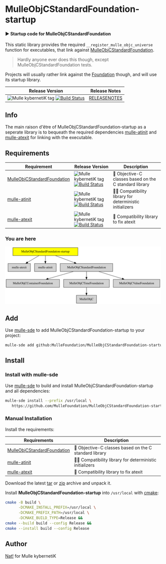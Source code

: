 # MulleObjCStandardFoundation-startup

#### ▶️  Startup code for MulleObjCStandardFoundation

This static library provides the required `__register_mulle_objc_universe`
function for executables, that link against
[MulleObjCStandardFoundation](//github.com/MulleFoundation/MulleObjCStandardFoundation).

> Hardly anyone ever does this though, except MulleObjCStandardFoundation tests.

Projects will usually rather link against the
[Foundation](//github.com/MulleFoundation/Foundation) though, and will use
its startup library.


| Release Version                                       | Release Notes
|-------------------------------------------------------|--------------
| ![Mulle kybernetiK tag](https://img.shields.io/github/tag/MulleFoundation/MulleObjCStandardFoundation-startup.svg?branch=release) [![Build Status](https://github.com/MulleFoundation/MulleObjCStandardFoundation-startup/workflows/CI/badge.svg?branch=release)](//github.com/MulleFoundation/MulleObjCStandardFoundation-startup/actions) | [RELEASENOTES](RELEASENOTES.md) |





## Info

The main raison d'être of MulleObjCStandardFoundation-startup as a
seperate library is to bequeath the required dependencies
[mulle-atinit](//github.com/mulle-core/mulle-atinit) and
[mulle-atexit](//github.com/mulle-core/mulle-atexit) for linking with the
executable.




## Requirements

|   Requirement         | Release Version  | Description
|-----------------------|------------------|---------------
| [MulleObjCStandardFoundation](https://github.com/MulleFoundation/MulleObjCStandardFoundation) | ![Mulle kybernetiK tag](https://img.shields.io/github/tag/MulleFoundation/MulleObjCStandardFoundation.svg) [![Build Status](https://github.com/MulleFoundation/MulleObjCStandardFoundation/workflows/CI/badge.svg?branch=release)](https://github.com/MulleFoundation/MulleObjCStandardFoundation/actions/workflows/mulle-sde-ci.yml) | 🚤 Objective-C classes based on the C standard library
| [mulle-atinit](https://github.com/mulle-core/mulle-atinit) | ![Mulle kybernetiK tag](https://img.shields.io/github/tag/mulle-core/mulle-atinit.svg) [![Build Status](https://github.com/mulle-core/mulle-atinit/workflows/CI/badge.svg?branch=release)](https://github.com/mulle-core/mulle-atinit/actions/workflows/mulle-sde-ci.yml) | 🤱🏼 Compatibility library for deterministic initializers
| [mulle-atexit](https://github.com/mulle-core/mulle-atexit) | ![Mulle kybernetiK tag](https://img.shields.io/github/tag/mulle-core/mulle-atexit.svg) [![Build Status](https://github.com/mulle-core/mulle-atexit/workflows/CI/badge.svg?branch=release)](https://github.com/mulle-core/mulle-atexit/actions/workflows/mulle-sde-ci.yml) | 👼 Compatibility library to fix atexit

### You are here

![Overview](overview.dot.svg)

## Add

Use [mulle-sde](//github.com/mulle-sde) to add MulleObjCStandardFoundation-startup to your project:

``` sh
mulle-sde add github:MulleFoundation/MulleObjCStandardFoundation-startup
```

## Install

### Install with mulle-sde

Use [mulle-sde](//github.com/mulle-sde) to build and install MulleObjCStandardFoundation-startup and all dependencies:

``` sh
mulle-sde install --prefix /usr/local \
   https://github.com/MulleFoundation/MulleObjCStandardFoundation-startup/archive/latest.tar.gz
```

### Manual Installation

Install the requirements:

| Requirements                                 | Description
|----------------------------------------------|-----------------------
| [MulleObjCStandardFoundation](https://github.com/MulleFoundation/MulleObjCStandardFoundation)             | 🚤 Objective-C classes based on the C standard library
| [mulle-atinit](https://github.com/mulle-core/mulle-atinit)             | 🤱🏼 Compatibility library for deterministic initializers
| [mulle-atexit](https://github.com/mulle-core/mulle-atexit)             | 👼 Compatibility library to fix atexit

Download the latest [tar](https://github.com/MulleFoundation/MulleObjCStandardFoundation-startup/archive/refs/tags/latest.tar.gz) or [zip](https://github.com/MulleFoundation/MulleObjCStandardFoundation-startup/archive/refs/tags/latest.zip) archive and unpack it.

Install **MulleObjCStandardFoundation-startup** into `/usr/local` with [cmake](https://cmake.org):

``` sh
cmake -B build \
      -DCMAKE_INSTALL_PREFIX=/usr/local \
      -DCMAKE_PREFIX_PATH=/usr/local \
      -DCMAKE_BUILD_TYPE=Release &&
cmake --build build --config Release &&
cmake --install build --config Release
```

## Author

[Nat!](https://mulle-kybernetik.com/weblog) for Mulle kybernetiK  



